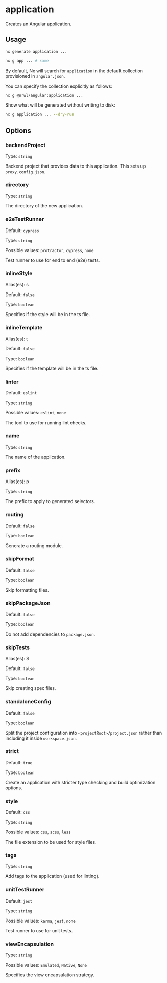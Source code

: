 # application

Creates an Angular application.

## Usage

```bash
nx generate application ...
```

```bash
nx g app ... # same
```

By default, Nx will search for `application` in the default collection provisioned in `angular.json`.

You can specify the collection explicitly as follows:

```bash
nx g @nrwl/angular:application ...
```

Show what will be generated without writing to disk:

```bash
nx g application ... --dry-run
```

## Options

### backendProject

Type: `string`

Backend project that provides data to this application. This sets up `proxy.config.json`.

### directory

Type: `string`

The directory of the new application.

### e2eTestRunner

Default: `cypress`

Type: `string`

Possible values: `protractor`, `cypress`, `none`

Test runner to use for end to end (e2e) tests.

### inlineStyle

Alias(es): s

Default: `false`

Type: `boolean`

Specifies if the style will be in the ts file.

### inlineTemplate

Alias(es): t

Default: `false`

Type: `boolean`

Specifies if the template will be in the ts file.

### linter

Default: `eslint`

Type: `string`

Possible values: `eslint`, `none`

The tool to use for running lint checks.

### name

Type: `string`

The name of the application.

### prefix

Alias(es): p

Type: `string`

The prefix to apply to generated selectors.

### routing

Default: `false`

Type: `boolean`

Generate a routing module.

### skipFormat

Default: `false`

Type: `boolean`

Skip formatting files.

### skipPackageJson

Default: `false`

Type: `boolean`

Do not add dependencies to `package.json`.

### skipTests

Alias(es): S

Default: `false`

Type: `boolean`

Skip creating spec files.

### standaloneConfig

Default: `false`

Type: `boolean`

Split the project configuration into `<projectRoot>/project.json` rather than including it inside `workspace.json`.

### strict

Default: `true`

Type: `boolean`

Create an application with stricter type checking and build optimization options.

### style

Default: `css`

Type: `string`

Possible values: `css`, `scss`, `less`

The file extension to be used for style files.

### tags

Type: `string`

Add tags to the application (used for linting).

### unitTestRunner

Default: `jest`

Type: `string`

Possible values: `karma`, `jest`, `none`

Test runner to use for unit tests.

### viewEncapsulation

Type: `string`

Possible values: `Emulated`, `Native`, `None`

Specifies the view encapsulation strategy.
